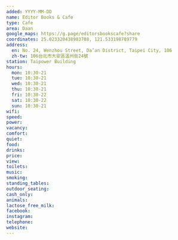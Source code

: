 ```yaml
---
added: YYYY-MM-DD
name: Editor Books & Cafe
type: Cafe
area: Daan
google_maps: https://g.page/editorsbookscafe?share
coordinates: 25.023320438983788, 121.533198789779
address:
  en: No. 24, Wenzhou Street, Da’an District, Taipei City, 106
  zh-tw: 106台北市大安區溫州街24號
station: Taipower Building
hours:
  mon: 10:30-21
  tue: 10:30-21
  wed: 10:30-21
  thu: 10:30-21
  fri: 10:30-22
  sat: 10:30-22
  sun: 10:30-21
wifi: 
speed: 
power: 
vacancy: 
comfort: 
quiet: 
food: 
drinks: 
price: 
view: 
toilets: 
music: 
smoking: 
standing_tables: 
outdoor_seating: 
cash_only: 
animals: 
lactose_free_milk: 
facebook: 
instagram: 
telephone: 
website: 
---
```

